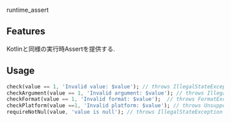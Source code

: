 runtime_assert

## Features

Kotlinと同様の実行時Assertを提供する.

## Usage

```dart
check(value == 1, 'Invalid value: $value'); // throws IllegalStateException
checkArgument(value == 1, 'Invalid argument: $value'); // throws IllegalArgumentException
checkFormat(value == 1, 'Invalid format: $value');  // throws FormatException
checkPlatform(value ==1, 'Invalid platform: $value'); // throws UnsupportedPlatformException
requireNotNul(value, 'value is null'); // throws IllegalStateException
```
